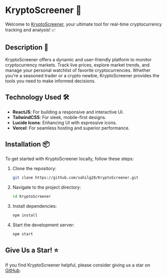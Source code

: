 # KryptoScreener 🚀

Welcome to [KryptoScreener](https://kryptoscreener.vercel.app/), your ultimate tool for real-time cryptocurrency tracking and analysis! 📈

## Description 📝

KryptoScreener offers a dynamic and user-friendly platform to monitor cryptocurrency markets. Track live prices, explore market trends, and manage your personal watchlist of favorite cryptocurrencies. Whether you're a seasoned trader or a crypto newbie, KryptoScreener provides the tools you need to make informed decisions.

## Technology Used 🛠️

- **ReactJS**: For building a responsive and interactive UI.
- **TailwindCSS**: For sleek, mobile-first designs.
- **Lucide Icons**: Enhancing UI with expressive icons.
- **Vercel**: For seamless hosting and superior performance.

## Installation 📦

To get started with KryptoScreener locally, follow these steps:

1. Clone the repository:
   ```bash
   git clone https://github.com/sahilg28/KryptoScreener.git
   ```
2. Navigate to the project directory:
   ```bash
   cd KryptoScreener
   ```
3. Install dependencies:
   ```bash
   npm install
   ```
4. Start the development server:
   ```bash
   npm start
   ```

## Give Us a Star! ⭐

If you find KryptoScreener helpful, please consider giving us a star on [GitHub](https://github.com/sahilg28/KryptoScreener).

